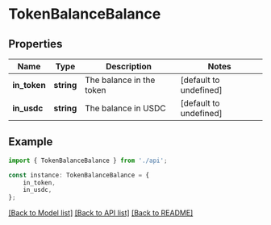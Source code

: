 # TokenBalanceBalance


## Properties

Name | Type | Description | Notes
------------ | ------------- | ------------- | -------------
**in_token** | **string** | The balance in the token | [default to undefined]
**in_usdc** | **string** | The balance in USDC | [default to undefined]

## Example

```typescript
import { TokenBalanceBalance } from './api';

const instance: TokenBalanceBalance = {
    in_token,
    in_usdc,
};
```

[[Back to Model list]](../README.md#documentation-for-models) [[Back to API list]](../README.md#documentation-for-api-endpoints) [[Back to README]](../README.md)
